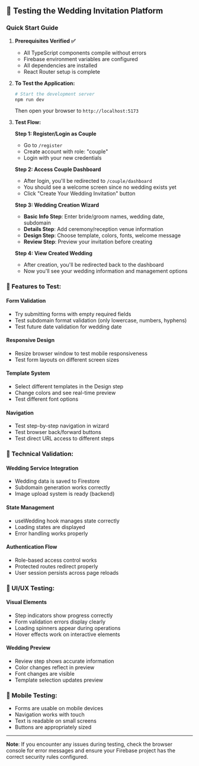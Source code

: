 ## 🚀 Testing the Wedding Invitation Platform

### Quick Start Guide

1. **Prerequisites Verified ✅**
   - All TypeScript components compile without errors
   - Firebase environment variables are configured
   - All dependencies are installed
   - React Router setup is complete

2. **To Test the Application:**

   ```bash
   # Start the development server
   npm run dev
   ```

   Then open your browser to `http://localhost:5173`

3. **Test Flow:**

   **Step 1: Register/Login as Couple**
   - Go to `/register`
   - Create account with role: "couple"
   - Login with your new credentials

   **Step 2: Access Couple Dashboard**
   - After login, you'll be redirected to `/couple/dashboard`
   - You should see a welcome screen since no wedding exists yet
   - Click "Create Your Wedding Invitation" button

   **Step 3: Wedding Creation Wizard**
   - **Basic Info Step**: Enter bride/groom names, wedding date, subdomain
   - **Details Step**: Add ceremony/reception venue information
   - **Design Step**: Choose template, colors, fonts, welcome message
   - **Review Step**: Preview your invitation before creating

   **Step 4: View Created Wedding**
   - After creation, you'll be redirected back to the dashboard
   - Now you'll see your wedding information and management options

### 🎯 Features to Test:

#### Form Validation
- Try submitting forms with empty required fields
- Test subdomain format validation (only lowercase, numbers, hyphens)
- Test future date validation for wedding date

#### Responsive Design
- Resize browser window to test mobile responsiveness
- Test form layouts on different screen sizes

#### Template System
- Select different templates in the Design step
- Change colors and see real-time preview
- Test different font options

#### Navigation
- Test step-by-step navigation in wizard
- Test browser back/forward buttons
- Test direct URL access to different steps

### 🔧 Technical Validation:

#### Wedding Service Integration
- Wedding data is saved to Firestore
- Subdomain generation works correctly
- Image upload system is ready (backend)

#### State Management
- useWedding hook manages state correctly
- Loading states are displayed
- Error handling works properly

#### Authentication Flow
- Role-based access control works
- Protected routes redirect properly
- User session persists across page reloads

### 🎨 UI/UX Testing:

#### Visual Elements
- Step indicators show progress correctly
- Form validation errors display clearly
- Loading spinners appear during operations
- Hover effects work on interactive elements

#### Wedding Preview
- Review step shows accurate information
- Color changes reflect in preview
- Font changes are visible
- Template selection updates preview

### 📱 Mobile Testing:
- Forms are usable on mobile devices
- Navigation works with touch
- Text is readable on small screens
- Buttons are appropriately sized

---

**Note**: If you encounter any issues during testing, check the browser console for error messages and ensure your Firebase project has the correct security rules configured.
